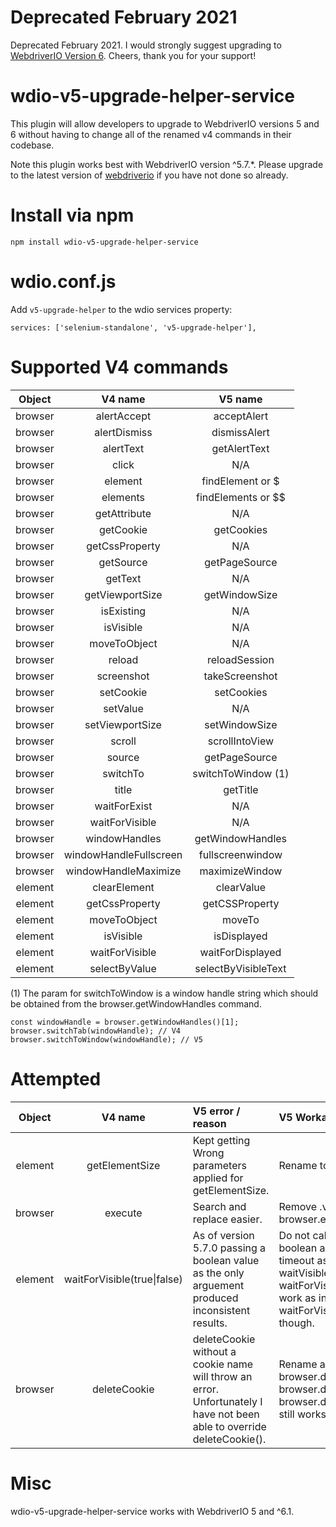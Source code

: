 # Deprecated February 2021
Deprecated February 2021. I would strongly suggest upgrading to [WebdriverIO Version 6](https://github.com/webdriverio/webdriverio). Cheers, thank you for your support!

# wdio-v5-upgrade-helper-service
This plugin will allow developers to upgrade to WebdriverIO versions 5 and 6 without having to change all of the renamed v4 commands in their codebase.

Note this plugin works best with WebdriverIO version ^5.7.*. Please upgrade to the latest version of [webdriverio](https://github.com/webdriverio/webdriverio) if you have not done so already.

# Install via npm
```
npm install wdio-v5-upgrade-helper-service
```

# wdio.conf.js
Add `v5-upgrade-helper` to the wdio services property:
```
services: ['selenium-standalone', 'v5-upgrade-helper'],
```

# Supported V4 commands
| Object  | V4 name  | V5 name |
| :----:  | :-----:  | :-----: |
| browser | alertAccept | acceptAlert |
| browser | alertDismiss | dismissAlert |
| browser | alertText | getAlertText |
| browser | click | N/A |
| browser | element | findElement or $ |
| browser | elements | findElements or $$ |
| browser | getAttribute | N/A |
| browser | getCookie | getCookies |
| browser | getCssProperty | N/A |
| browser | getSource | getPageSource |
| browser | getText | N/A |
| browser | getViewportSize | getWindowSize |
| browser | isExisting | N/A |
| browser | isVisible | N/A |
| browser | moveToObject | N/A |
| browser | reload | reloadSession |    
| browser | screenshot | takeScreenshot |
| browser | setCookie | setCookies |
| browser | setValue | N/A |
| browser | setViewportSize | setWindowSize |
| browser | scroll | scrollIntoView |
| browser | source | getPageSource |
| browser | switchTo | switchToWindow (1)|
| browser | title | getTitle |
| browser | waitForExist | N/A |
| browser | waitForVisible | N/A |
| browser | windowHandles | getWindowHandles |
| browser | windowHandleFullscreen | fullscreenwindow |
| browser | windowHandleMaximize | maximizeWindow |
| element | clearElement | clearValue |
| element | getCssProperty | getCSSProperty |
| element | moveToObject | moveTo |
| element | isVisible | isDisplayed |
| element | waitForVisible | waitForDisplayed |
| element | selectByValue | selectByVisibleText |

(1) The param for switchToWindow is a window handle string
which should be obtained from the browser.getWindowHandles command.
```
const windowHandle = browser.getWindowHandles()[1];
browser.switchTab(windowHandle); // V4
browser.switchToWindow(windowHandle); // V5
```

# Attempted
| Object  | V4 name  | V5 error / reason | V5 Workaround |
| :----:  | :-----:  | :---------------- | :------------ |
| element | getElementSize | Kept getting Wrong parameters applied for getElementSize. | Rename to getSize. |
| browser | execute | Search and replace easier. | Remove .value from all browser.execute scripts. |
| element | waitForVisible(true\|false) | As of version 5.7.0 passing a boolean value as the only arguement produced inconsistent results. | Do not call waitForVisible with just a boolean argument, always include timeout as well. Other variations of waitVisible, e.g. waitForVisible(), waitForVisible(5000) continue to work as intended. waitForVisible(true) does not though. |
| browser | deleteCookie | deleteCookie without a cookie name will throw an error. Unfortunately I have not been able to override deleteCookie(). | Rename all instances of browser.deleteCookie() to browser.deleteCookies(). Note browser.deleteCookie(cookieName) still works great. |

# Misc
wdio-v5-upgrade-helper-service works with WebdriverIO 5 and ^6.1.
